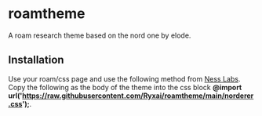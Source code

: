# roamtheme
A roam research theme based on the nord one by elode. 

## Installation
Use your roam/css page and use the following method from [Ness Labs](https://nesslabs.com/roam-research-themes-custom-styling-css). Copy the following
as the body of the theme into the css block **@import url('https://raw.githubusercontent.com/Ryxai/roamtheme/main/norderer.css');**.
